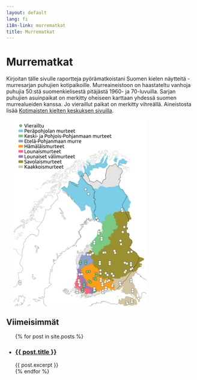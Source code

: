 ```yaml
---
layout: default
lang: fi
i18n-link: murrematkat
title: Murrematkat
---
```

# Murrematkat
Kirjoitan tälle sivulle raportteja pyörämatkoistani Suomen kielen näytteitä -murresarjan puhujien kotipaikoille. Murreaineistoon on haastateltu vanhoja puhujia 50:stä suomenkielisestä pitäjästä 1960- ja 70-luvuilla. Sarjan puhujien asuinpaikat on merkitty oheiseen karttaan yhdessä suomen murrealueiden kanssa. Jo vieraillut paikat on merkitty vihreällä.
Aineistosta lisää [Kotimaisten kielten keskuksen sivuilla](https://www.kotus.fi/aineistot/puhutun_kielen_aineistot/murreaanitteita/suomen_kielen_naytteita_-sarja).

<img src="../assets/images/murrematkat-elokuu23.png" alt="Suomen kielen näytteitä -sarjan haastattelupaikat sekä suomen murrealueet" hspace="20" width="70%" align="center"/>

## Viimeisimmät

<ul>
  {% for post in site.posts %}
    <li>
      <h3><a href="{{ post.url }}">{{ post.title }}</a></h3>
      {{ post.excerpt }}
    </li>
  {% endfor %}
</ul>

